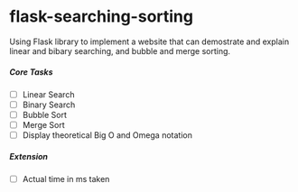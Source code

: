 # flask-searching-sorting
Using Flask library to implement a website that can demostrate and explain linear and bibary searching, and bubble and merge sorting.

##### Core Tasks
- [ ] Linear Search
- [ ] Binary Search
- [ ] Bubble Sort
- [ ] Merge Sort
- [ ] Display theoretical Big O and Omega notation

##### Extension
- [ ] Actual time in ms taken
